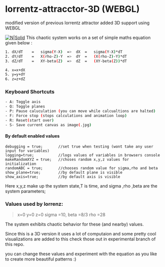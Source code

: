 # lorrentz-attracctor-3D (WEBGL)
modified version of previous lorrentz attractor added 3D support using WEBGL

[![N|Solid](https://upload.wikimedia.org/wikipedia/commons/1/13/A_Trajectory_Through_Phase_Space_in_a_Lorenz_Attractor.gif)](https://upload.wikimedia.org/wikipedia/commons/1/13/A_Trajectory_Through_Phase_Space_in_a_Lorenz_Attractor.gif)
This chaotic system works on a set of simple maths equation given below :


```sh
1. dX/dT	=	sigma(Y-X)	=>  dX	=	sigma(Y-X)*dT
2. dY/dT	=	X(rho-Z)-Y	=>  dY	=	(X(rho-Z)-Y)*dT
3. dZ/dT	=	XY-beta(Z)  =>  dZ	=	(XY-beta(Z))*dT

4. x=x+dX
5. y=y+dY
6. z=z+dZ
```

 ### Keyboard Shortcuts
```sh
- A: Toggle axis
- Q: Toggle planes
- P: Pause caluculation (you can move while calcualtions are halted)
- F: Force stop (stops calculations and animation loop)
- R: Reset(start over)
- S- Save current canvas as image(.jpg)
```
#### By default enabled values
```
debugging = true;       //set true when testing (wont take any user input for variables)
logging=true;		    //logs values of variables in browsers console  
makeRandomXYZ = true;   //choses random x,y,z values for initialization 
randomABC = true;       //chooses random value for sigma,rho and beta
show_plane=true;        //by default plane is visible
show_axis=true;         //by default axis is visible
```
Here x,y,z make up the system state,T is time, and sigma ,rho ,beta  are the system parameters;

### Values used by lorrenz: 
>x=0
>y=0
>z=0
>sigma =10,
>beta =8/3
>rho =28

The system exhibits chaotic behavior for these (and nearby) values.

Since this is a 3D version it uses a lot of computaion and some pretty cool visualizations are added to this
check those out in experimental branch of this repo.




you can change these values and experiment with the equation as you like to create more beautiful patterns :)
